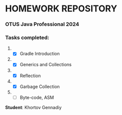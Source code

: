 # HOMEWORK REPOSITORY
### OTUS Java Professional 2024

### Tasks completed:

1.
    - [x] Gradle Introduction
2.
    - [x] Generics and Collections
3.
    - [x] Reflection
4.
    - [x] Garbage Collection
5.
    - [ ] Byte-code, ASM

**Student**: Khortov Gennadiy